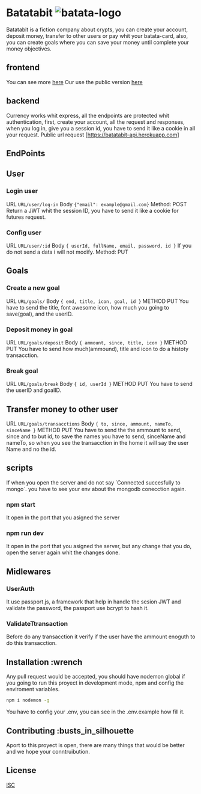 # Batatabit ![batata-logo](https://cript-conf.herokuapp.com/assets/batata.svg)

Batatabit is a fiction company about crypts, you can create your account, deposit money, transfer to other users or pay whit your batata-card, also, you can create goals where you can save your money until complete your money objectives.

## frontend

You can see more [here](https://github.com/bueno12223/batatabit)
Our use the public version [here](https://batatabit.herokuapp.com)

## backend

Currency works whit express, all the endpoints are protected whit authentication, first, create your account, all the request and responses, when you log in, give you a session id, you have to send it like a cookie in all your request.
Public url request [https://batatabit-api.herokuapp.com]

## EndPoints

## User

### Login user

URL
`URL/user/log-in`
Body
`{"email": example@gmail.com}`
Method: POST
Return a JWT whit the session ID, you have to send it like a cookie for futures request.

### Config user

URL
`URL/user/:id`
Body
`{ userId, fullName, email, password, id }`
If you do not send a data i will not modify.
Method: PUT

## Goals

### Create a new goal

URL
`URL/goals/`
Body
`{ end, title, icon, goal, id }`
METHOD PUT
You have to send the title, font awesome icon, how much you going to save(goal), and the userID.

### Deposit money in goal

URL
`URL/goals/deposit`
Body
`{ ammount, since, title, icon }`
METHOD PUT
You have to send how much(ammound), title and icon to do a histoty transacction.

### Break goal

URL
`URL/goals/break`
Body
`{ id, userId }`
METHOD PUT
You have to send the userID and goalID.

## Transfer money to other user

URL
`URL/goals/transacctions`
Body
`{ to, since, ammount, nameTo, sinceName }`
METHOD PUT
You have to send the the ammount to send, since and to but id, to save the names you have to send, sinceName and nameTo, so when you see the transacction in the home it will say the user Name and no the id.

## scripts

If when you open the server and do not say ´Connected succesfully to mongo´. you have to see your env about the mongodb conecction again.

### npm start

It open in the port that you asigned the server

### npm run dev

It open in the port that you asigned the server, but any change that you do, open the server again whit the changes done.

## Midlewares

### UserAuth

It use passport.js, a framework that help in handle the sesion JWT and validate the password, the passport use bcrypt to hash it.

### ValidateTtransaction

Before do any transacction it verify if the user have the ammount enoguth to do this transacction.

## Installation :wrench

Any pull request would be accepted, you should have nodemon global if you going to run this proyect in development mode, npm and config the enviroment variables.

```bash
npm i nodemon -g
```

You have to config your .env, you can see in the .env.example how fill it.

## Contributing :busts_in_silhouette

Aport to this proyect is open, there are many things that would be better and we hope your conntruibution.

## License

[ISC](https://opensource.org/licenses/ISC)
